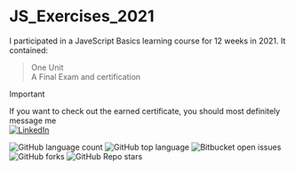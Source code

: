 # JS_Exercises_2021

I participated in a JaveScript Basics learning course for 12 weeks in 2021. It contained: 

> One Unit \
> A Final Exam and certification 

> [!IMPORTANT]
> If you want to check out the earned certificate, you should most definitely message me \
> [![LinkedIn](https://img.shields.io/badge/LinkedIn-%230077B5.svg?logo=linkedin&logoColor=white)](https://www.linkedin.com/in/will-kantardzhieva) 


![GitHub language count](https://img.shields.io/github/languages/count/nadyakant/JS_Exercises_2021) ![GitHub top language](https://img.shields.io/github/languages/top/nadyakant/JS_Exercises_2021) ![Bitbucket open issues](https://img.shields.io/bitbucket/issues/nadyakant/JS_Exercises_2021) ![GitHub forks](https://img.shields.io/github/forks/nadyakant/JS_Exercises_2021) ![GitHub Repo stars](https://img.shields.io/github/stars/nadyakant/Java_Exercises_2020) 


